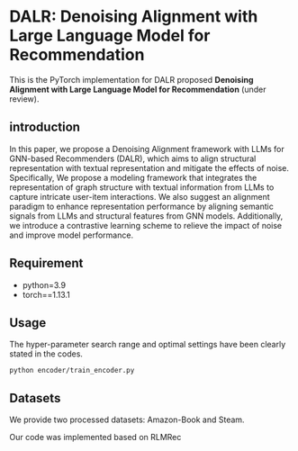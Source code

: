 # DALR: Denoising Alignment with Large Language Model for Recommendation

This is the PyTorch implementation for DALR proposed **Denoising Alignment with Large Language Model for Recommendation** (under review).

## introduction

In this paper, we propose a Denoising Alignment framework with LLMs for GNN-based Recommenders (DALR), which aims to align structural representation with textual representation and mitigate the effects of noise. Specifically, We propose a modeling framework that integrates the representation of graph structure with textual information from LLMs to capture intricate user-item interactions. We also suggest an alignment paradigm to enhance representation performance by aligning semantic signals from LLMs and structural features from GNN models. Additionally, we introduce a contrastive learning scheme to relieve the impact of noise and improve model performance.

## Requirement

+ python=3.9
+ torch==1.13.1

## Usage

The hyper-parameter search range and optimal settings have been clearly stated in the codes.

`python encoder/train_encoder.py`

## Datasets

We provide two processed datasets: Amazon-Book and Steam.


Our code was implemented based on RLMRec
